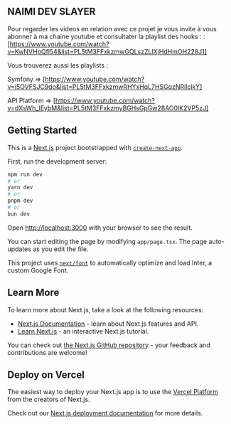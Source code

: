 ## NAIMI DEV SLAYER
Pour regarder les videos en relation avec ce projet je vous invite à vous abonner à ma chaine youtube et consultater la playlist des hooks : : 
[https://www.youtube.com/watch?v=KwNVHpQfl54&list=PL5tM3FFxkzmwGQLszZLIXjHdHmOH228J1]

Vous trouverez aussi les playlists :

Symfony => [https://www.youtube.com/watch?v=i5OVFSJC9do&list=PL5tM3FFxkzmwRHYxHqL7HSGqzNRilclkY]

API Platform =>  [https://www.youtube.com/watch?v=dXsWh_lEybM&list=PL5tM3FFxkzmyBGHsGpGw28AO0lK2VP5zJ]


## Getting Started

This is a [Next.js](https://nextjs.org/) project bootstrapped with [`create-next-app`](https://github.com/vercel/next.js/tree/canary/packages/create-next-app).

First, run the development server:

```bash
npm run dev
# or
yarn dev
# or
pnpm dev
# or
bun dev
```

Open [http://localhost:3000](http://localhost:3000) with your browser to see the result.

You can start editing the page by modifying `app/page.tsx`. The page auto-updates as you edit the file.

This project uses [`next/font`](https://nextjs.org/docs/basic-features/font-optimization) to automatically optimize and load Inter, a custom Google Font.

## Learn More

To learn more about Next.js, take a look at the following resources:

- [Next.js Documentation](https://nextjs.org/docs) - learn about Next.js features and API.
- [Learn Next.js](https://nextjs.org/learn) - an interactive Next.js tutorial.

You can check out [the Next.js GitHub repository](https://github.com/vercel/next.js/) - your feedback and contributions are welcome!

## Deploy on Vercel

The easiest way to deploy your Next.js app is to use the [Vercel Platform](https://vercel.com/new?utm_medium=default-template&filter=next.js&utm_source=create-next-app&utm_campaign=create-next-app-readme) from the creators of Next.js.

Check out our [Next.js deployment documentation](https://nextjs.org/docs/deployment) for more details.
